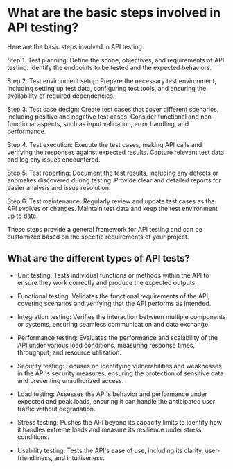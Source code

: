 # What are the basic steps involved in API testing?

Here are the basic steps involved in API testing:

Step 1. Test planning: Define the scope, objectives, and requirements of API testing. Identify the endpoints to be tested and the expected behaviors.

Step 2. Test environment setup: Prepare the necessary test environment, including setting up test data, configuring test tools, and ensuring the availability of required dependencies.

Step 3. Test case design: Create test cases that cover different scenarios, including positive and negative test cases. Consider functional and non-functional aspects, such as input validation, error handling, and performance.

Step 4. Test execution: Execute the test cases, making API calls and verifying the responses against expected results. Capture relevant test data and log any issues encountered.

Step 5. Test reporting: Document the test results, including any defects or anomalies discovered during testing. Provide clear and detailed reports for easier analysis and issue resolution.

Step 6. Test maintenance: Regularly review and update test cases as the API evolves or changes. Maintain test data and keep the test environment up to date.

These steps provide a general framework for API testing and can be customized based on the specific requirements of your project.

## What are the different types of API tests?

* Unit testing:
Tests individual functions or methods within the API to ensure they work correctly and produce the expected outputs.

* Functional testing:
Validates the functional requirements of the API, covering scenarios and verifying that the API performs as intended.

* Integration testing:
Verifies the interaction between multiple components or systems, ensuring seamless communication and data exchange.

* Performance testing:
Evaluates the performance and scalability of the API under various load conditions, measuring response times, throughput, and resource utilization.

* Security testing:
Focuses on identifying vulnerabilities and weaknesses in the API's security measures, ensuring the protection of sensitive data and preventing unauthorized access.

* Load testing:
Assesses the API's behavior and performance under expected and peak loads, ensuring it can handle the anticipated user traffic without degradation.

* Stress testing:
Pushes the API beyond its capacity limits to identify how it handles extreme loads and measure its resilience under stress conditions.

* Usability testing:
Tests the API's ease of use, including its clarity, user-friendliness, and intuitiveness.
